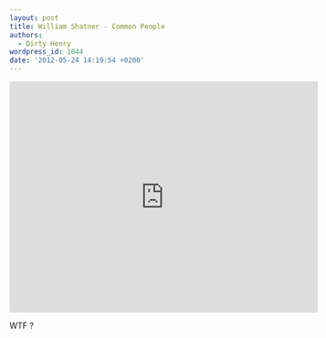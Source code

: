 ```yaml
---
layout: post
title: William Shatner - Common People
authors:
  - Dirty Henry
wordpress_id: 1044
date: '2012-05-24 14:19:54 +0200'
---
```

<iframe width="540" height="405" src="http://www.youtube.com/embed/KXWEM4gZhg4" frameborder="0" allowfullscreen></iframe>

WTF ?
